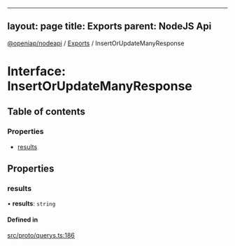
---
layout: page
title: Exports
parent: NodeJS Api
---
[@openiap/nodeapi](../README.md) / [Exports](../modules.md) / InsertOrUpdateManyResponse

# Interface: InsertOrUpdateManyResponse

## Table of contents

### Properties

- [results](InsertOrUpdateManyResponse.md#results)

## Properties

### results

• **results**: `string`

#### Defined in

[src/proto/querys.ts:186](https://github.com/openiap/nodeapi/blob/a6b5438/src/proto/querys.ts#L186)

